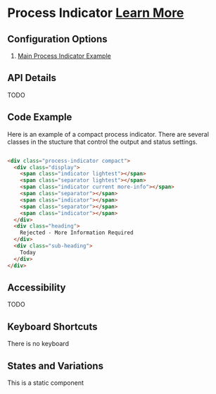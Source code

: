 # Process Indicator [Learn More](https://soho.infor.com/index.php?p=component/popover)

## Configuration Options

1. [Main Process Indicator Example]( ../components/processindicator/example-index)

## API Details

TODO

## Code Example

Here is an example of a compact process indicator. There are several classes in the stucture that control the output and status settings.

```html

<div class="process-indicator compact">
  <div class="display">
    <span class="indicator lightest"></span>
    <span class="separator lightest"></span>
    <span class="indicator current more-info"></span>
    <span class="separator"></span>
    <span class="indicator"></span>
    <span class="separator"></span>
    <span class="indicator"></span>
  </div>
  <div class="heading">
    Rejected - More Information Required
  </div>
  <div class="sub-heading">
    Today
  </div>
</div>

```


## Accessibility

TODO

## Keyboard Shortcuts

There is no keyboard

## States and Variations

This is a static component
